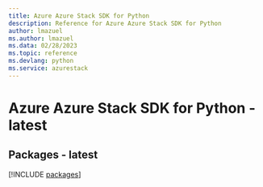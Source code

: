 ```yaml
---
title: Azure Azure Stack SDK for Python
description: Reference for Azure Azure Stack SDK for Python
author: lmazuel
ms.author: lmazuel
ms.data: 02/28/2023
ms.topic: reference
ms.devlang: python
ms.service: azurestack
---
```

# Azure Azure Stack SDK for Python - latest
## Packages - latest
[!INCLUDE [packages](azure-stack-index.md)]